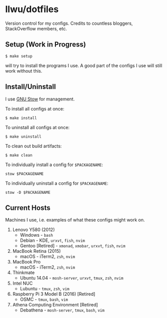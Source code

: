 # llwu/dotfiles
Version control for my configs.
Credits to countless bloggers,
StackOverflow members, etc.

## Setup (Work in Progress)
```
$ make setup
```
will try to install the programs I use.
A good part of the configs I use will
still work without this.

## Install/Uninstall
I use
[GNU Stow](http://brandon.invergo.net/news/2012-05-26-using-gnu-stow-to-manage-your-dotfiles.html)
for management.

To install all configs at once:
```
$ make install
```
To uninstall all configs at once:
```
$ make uninstall
```
To clean out build artifacts:
```
$ make clean
```
To individually install a config for `$PACKAGENAME`:
```
stow $PACKAGENAME
```
To individually uninstall a config for `$PACKAGENAME`:
```
stow -D $PACKAGENAME
```

## Current Hosts
Machines I use, i.e. examples of what these configs might work on.

1. Lenovo Y580 (2012)
    * Windows - `bash`
    * Debian - KDE, `urxvt`, `fish`, `nvim`
    * Gentoo [Retired] - `xmonad`, `xmobar`, `urxvt`, `fish`, `nvim`
2. MacBook Retina (2015)
    * macOS - iTerm2, `zsh`, `nvim`
3. MacBook Pro
    * macOS - iTerm2, `zsh`, `nvim`
4. Thinkmate
    * Ubuntu 14.04 - `mosh-server`, `urxvt`, `tmux`, `zsh`, `nvim`
5. Intel NUC
    * Lubuntu - `tmux`, `zsh`, `vim`
6. Raspberry Pi 3 Model B (2016) [Retired]
    * OSMC - `tmux`, `bash`, `vim`
7. Athena Computing Environment [Retired]
    * Debathena - `mosh-server`, `tmux`, `bash`, `vim`
